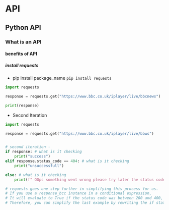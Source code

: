 # API
## Python API
### What is an API
#### benefits of API
##### install requests

- pip install package_name `pip install requests`

```python
import requests

response = requests.get("https://www.bbc.co.uk/iplayer/live/bbcnews")

print(response)
```

- Second Iteration
```python
import requests

response = requests.get("https://www.bbc.co.uk/iplayer/live/bbws")


# second iteration -
if response: # what is it checking
    print("success")
elif response.status_code == 404: # what is it checking
    print("unsuccessfull")

else: # what is it checking
    print(f" OOps something went wrong please try later the status code is {response.status_code}")

# requests goes one step further in simplifying this process for us.
# If you use a response_bcc instance in a conditional expression,
# It will evaluate to True if the status code was between 200 and 400, and False otherwise.
# Therefore, you can simplify the last example by rewriting the if statement as above:
```